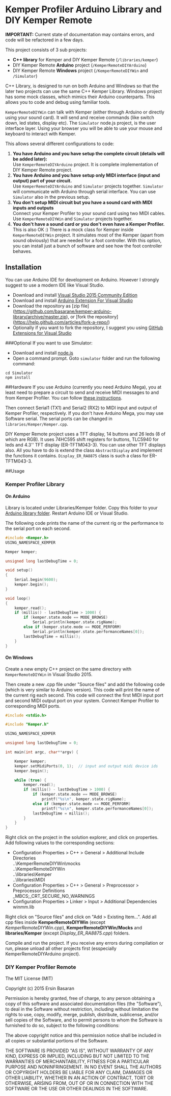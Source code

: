 # Kemper Profiler Arduino Library and DIY Kemper Remote 

**IMPORTANT:**
Current state of documentation may contains errors, and code will be refactored in a few days. 

This project consists of 3 sub projects:
- **C++ library** for Kemper and DIY Kemper Remote (`/libraries/kemper`)
- DIY Kemper Remote **Arduino** project (`/KemperRemoteDIYArduino`)
- DIY Kemper Remote **Windows** project (`/KemperRemoteDIYWin` and `/Simulator`)

C++ Library, is designed to run on both Arduino and Windows so that the later two projects can use the same C++ Kemper Library. Windows project has some mock classes, which mimics their Arduino counterparts. This allows you to code and debug using familiar tools. 

`KemperRemoteDIYWin` can talk with Kemper (either through Arduino or directly using your sound card). It will send and receive commands (like switch down, led states, display etc). The `Simulator` node.js project, is the user interface layer. Using your browser you will be able to use your mouse and keyboard to interact with Kemper. 

This allows several different configurations to code:

1. **You have Arduino and you have setup the complete circuit (details will be added later):**    
Use `KemperRemoteDIYArduino` project. It is complete implementation of DIY Kemper Remote project. 
2. **You have Arduino and you have setup only MIDI interface (input and output) part of your circuit.**     
Use `KemperRemoteDIYArduino` and `Simulator` projects together. `Simulator` will communicate with Arduino through serial interface. You can use `Simulator` also in the previous setup.
3. **You don't setup MIDI circuit but you have a sound card with MIDI inputs and outputs**     
Connect your Kemper Profiler to your sound card using two MIDI cables. Use `KemperRemoteDIYWin` and `Simulator` projects together. 
4. **You don't have a sound card or you don't even have a Kemper Profiler.**     
This is also OK :) There is a mock class for Kemper inside `KemperRemoteDIYWin` project. It simulates most of the Kemper (apart from sound obviously) that are needed for a foot controller. With this option, you can install just a bunch of software and see how the foot controller behaves. 

## Installation
You can use Arduino IDE for development on Arduino. However I strongly suggest to use a modern IDE like Visual Studio. 

- Download and install [Visual Studio 2015 Community Edition](https://www.visualstudio.com/en-us/downloads/download-visual-studio-vs.aspx)
- Download and install [Arduino Extension For Visual Studio](http://www.visualmicro.com/page/Arduino-Visual-Studio-Downloads.aspx)
- Download the repository as [zip file] (https://github.com/basarane/kemper-arduino-library/archive/master.zip), or [fork the repository] (https://help.github.com/articles/fork-a-repo/)
- Optionally if you want to fork the repository, I suggest you using [GitHub Extensions for Visual Studio](https://visualstudio.github.com/)

###Optional
If you want to use Simulator:

- Download and install [node.js](https://nodejs.org/)
- Open a command prompt. Goto `simulator` folder and run the following command:

```
cd Simulator
npm install
```

##Hardware
If you use Arduino (currently you need Arduino Mega), you at least need to prepare a circuit to send and receive MIDI messages to and from Kemper Profiler. You can follow [these instructions](http://www.instructables.com/id/Send-and-Receive-MIDI-with-Arduino/). 

Then connect Serial1 (TX1) and Serial2 (RX2) to MIDI input and output of Kemper Profiler, respectively. If you don't have Arduino Mega, you may use Software serial. The serial ports can be changed in `libraries/Kemper/Kemper.cpp`.

DIY Kemper Remote project uses a TFT display, 14 buttons and 26 leds (8 of which are RGB). It uses 74HC595 shift registers for buttons, TLC5940 for leds and 4.3'' TFT display (ER-TFTM043-3). You can use other TFT displays also. All you have to do is extend the class `AbstractDisplay` and implement the functions it contains. `Display_ER_RA8875` class is such a class for ER-TFTM043-3.

##Usage

### Kemper Profiler Library

#### On Arduino

Library is located under Libraries/Kemper folder. Copy this folder to your [Arduino library folder](https://www.arduino.cc/en/Guide/Libraries#toc5). Restart Arduino IDE or Visual Studio.

The following code prints the name of the current rig or the performance to the serial port on each second. 

```C++
#include <Kemper.h>
USING_NAMESPACE_KEMPER

Kemper kemper;

unsigned long lastDebugTime = 0;

void setup()
{
	Serial.begin(9600);
	kemper.begin();
}

void loop()
{
	kemper.read();
	if (millis() - lastDebugTime > 1000) {
		if (kemper.state.mode == MODE_BROWSE)
			Serial.println(kemper.state.rigName);
		else if (kemper.state.mode == MODE_PERFORM)
			Serial.println(kemper.state.performanceNames[0]);
		lastDebugTime = millis();
	}
}
```

#### On Windows

Create a new empty C++ project on the same directory with `KemperRemoteDIYWin` in Visual Studio 2015. 

Then create a new .cpp file under "Source files" and add the following code (which is very similar to Arduino version). This code will print the name of the current rig each second. This code will connect the first MIDI input port and second MIDI output port on your system. Connect Kemper Profiler to corresponding MIDI ports. 

```C++
#include <stdio.h>

#include "Kemper.h"

USING_NAMESPACE_KEMPER

unsigned long lastDebugTime = 0;

int main(int argc, char**argv) {

	Kemper kemper;
	kemper.setMidiPorts(0, 1);  // input and output midi device ids
	kemper.begin();

	while (true) {
		kemper.read();
		if (millis() - lastDebugTime > 1000) {
			if (kemper.state.mode == MODE_BROWSE)
				printf("%s\n", kemper.state.rigName);
			else if (kemper.state.mode == MODE_PERFORM)
				printf("%s\n", kemper.state.performanceNames[0]);
			lastDebugTime = millis();
		}
	}
}
```

Right click on the project in the solution explorer, and click on properties. Add following values to the corresponding sections:

- Configuration Properties > C++ > General > Additional Include Directories    
    ..\KemperRemoteDIYWin\mocks    
    ..\KemperRemoteDIYWin    
    ..\libraries\Kemper    
    ..\libraries\MIDI    
- Configuration Properties > C++ > General > Preprocessor > Preprocessor Definitions    
    _MBCS;_CRT_SECURE_NO_WARNINGS
- Configuration Properties > Linker > Input > Additional Dependencies   
    winmm.lib

Right click on "Source files" and click on "Add > Existing Item...". Add all cpp files inside **KemperRemoteDIYWin** (except *KemperRemoteDIYWin.cpp*), **KemperRemoteDIYWin/Mocks** and **libraries/Kemper** (except *Display_ER_RA8875.cpp*) folders. 

Compile and run the project. If you receive any errors during compilation or run, please unload all other projects first (esspecially KemperRemoteDIYArduino project). 


### DIY Kemper Profiler Remote


The MIT License (MIT)

Copyright (c) 2015 Ersin Basaran

Permission is hereby granted, free of charge, to any person obtaining a copy
of this software and associated documentation files (the "Software"), to deal
in the Software without restriction, including without limitation the rights
to use, copy, modify, merge, publish, distribute, sublicense, and/or sell
copies of the Software, and to permit persons to whom the Software is
furnished to do so, subject to the following conditions:

The above copyright notice and this permission notice shall be included in
all copies or substantial portions of the Software.

THE SOFTWARE IS PROVIDED "AS IS", WITHOUT WARRANTY OF ANY KIND, EXPRESS OR
IMPLIED, INCLUDING BUT NOT LIMITED TO THE WARRANTIES OF MERCHANTABILITY,
FITNESS FOR A PARTICULAR PURPOSE AND NONINFRINGEMENT. IN NO EVENT SHALL THE
AUTHORS OR COPYRIGHT HOLDERS BE LIABLE FOR ANY CLAIM, DAMAGES OR OTHER
LIABILITY, WHETHER IN AN ACTION OF CONTRACT, TORT OR OTHERWISE, ARISING FROM,
OUT OF OR IN CONNECTION WITH THE SOFTWARE OR THE USE OR OTHER DEALINGS IN
THE SOFTWARE.